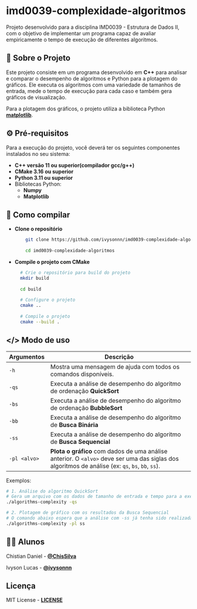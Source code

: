 
# imd0039-complexidade-algoritmos
Projeto desenvolvido para a disciplina IMD0039 - Estrutura de Dados II, com o objetivo de implementar um programa capaz de avaliar empiricamente o tempo de execução de diferentes algoritmos.

## 📖 Sobre o Projeto

Este projeto consiste em um programa desenvolvido em **C++** para analisar e comparar o desempenho de algoritmos e Python para a plotagem do gráficos. Ele executa os algoritmos com uma variedade de tamanhos de entrada, mede o tempo de execução para cada caso e também gera gráficos de visualização.

Para a plotagem dos gráficos, o projeto utiliza a biblioteca Python **[matplotlib](https://github.com/matplotlib/matplotlib)**.

## ⚙️ Pré-requisitos

Para a execução do projeto, você deverá ter os seguintes componentes instalados no seu sistema:
 - **C++ versão 11 ou superior(compilador gcc/g++)** 
 - **CMake 3.16 ou superior**
 - **Python 3.11 ou superior**
 - Bibliotecas Python:
   - **Numpy**
   - **Matplotlib**

## 🚀 Como compilar

 - **Clone o repositório**
    
   ``` Bash 
       git clone https://github.com/ivysonnn/imd0039-complexidade-algoritmos.git 
       
       cd imd0039-complexidade-algoritmos
- **Compile o projeto com CMake**
     ```Bash
       # Crie o repositório para build do projeto
       mkdir build
       
       cd build
       
       # Configure o projeto
       cmake ..
       
       # Compile o projeto
       cmake --build .


## </> Modo de uso

|Argumentos|Descrição|
|--|--|
|`-h` |Mostra uma mensagem de ajuda com todos os comandos disponíveis.
|`-qs`|Executa a análise de desempenho do algoritmo de ordenação **QuickSort**
|`-bs`|Executa a análise de desempenho do algoritmo de ordenação **BubbleSort**
|`-bb`|Executa a análise de desempenho do algoritmo de **Busca Binária**
|`-ss`|Executa a análise de desempenho do algoritmo de **Busca Sequencial**
|`-pl <alvo>`| **Plota o gráfico** com dados de uma análise anterior. O `<alvo>` deve ser uma das siglas dos algoritmos de análise (ex: `qs`, `bs`, `bb`, `ss`).

Exemplos: 
```Bash
# 1. Análise do algoritmo QuickSort
# Gera um arquivo com os dados de tamanho de entrada e tempo para a execução do algoritmo
./algorithms-complexity -qs

# 2. Plotagem de gráfico com os resultados da Busca Sequencial
# O comando abaixo espera que a análise com -ss já tenha sido realizada
./algorithms-complexity -pl ss
```

## 👨‍💻 Alunos
Chistian Daniel - **[@ChisSilva](https://github.com/ChisSilva)**

Ivyson Lucas - **[@ivysonnn](https://github.com/ivysonnn)**

## Licença

MIT License - **[LICENSE](https://github.com/ivysonnn/imd0039-complexidade-algoritmos/blob/main/LICENSE)**
